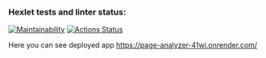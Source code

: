 ### Hexlet tests and linter status:
[![Maintainability](https://api.codeclimate.com/v1/badges/11e2364244d294877ff0/maintainability)](https://codeclimate.com/github/AntiViruS90/python-project-83/maintainability)
[![Actions Status](https://github.com/AntiViruS90/python-project-83/actions/workflows/hexlet-check.yml/badge.svg)](https://github.com/AntiViruS90/python-project-83/actions)

Here you can see deployed app https://page-analyzer-41wi.onrender.com/